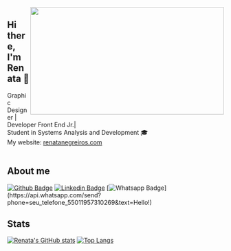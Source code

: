 <img align="right" width="450" height="250" src="https://github.com/renatanegreiros01/RenataNegreiros01/blob/main/Scaffold_hello_world.gif">

## Hi there, I'm Renata 👋
Graphic Designer | Developer Front End Jr.|
<br>
Student in Systems Analysis and Development :mortar_board:
<br>
My website: <a href="https://www.renatanegreiros.com" target="_blank">renatanegreiros.com</a>   
<br>
## About me 

[![Github Badge](https://img.shields.io/badge/-Github-000?style=flat-square&logo=Github&logoColor=white&link=https://www.github.com/renatanegreiros01)](https://www.github.com/renatanegreiros01)
[![Linkedin Badge](https://img.shields.io/badge/-LinkedIn-blue?style=flat-square&logo=Linkedin&logoColor=white&link=https://www.linkedin.com/in/renata-de-negreiros-mendes-396707203)](https://www.linkedin.com/in/renata-de-negreiros-mendes-396707203)
[![Whatsapp Badge](https://img.shields.io/badge/-Whatsapp-4CA143?style=flat-square&labelColor=4CA143&logo=whatsapp&logoColor=white&link=https://api.whatsapp.com/send?phone=seu_telefone_55+011957310269&text=Hello!)](https://api.whatsapp.com/send?phone=seu_telefone_55011957310269&text=Hello!)

## Stats 
[![Renata's GitHub stats](https://github-readme-stats.vercel.app/api?username=renatanegreiros01)](https://github.com/renatanegreiros01/github-readme-stats)
[![Top Langs](https://github-readme-stats.vercel.app/api/top-langs/?username=anuraghazra&layout=compact)](https://github.com/anuraghazra/github-readme-stats)

